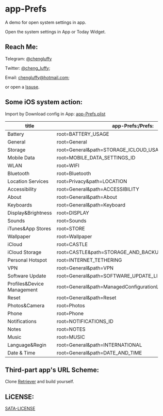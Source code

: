 # app-Prefs
A demo for open system settings in app.

Open the system settings in App or Today Widget.

Reach Me:
---
Telegram: [@chengluffy][7b563c9c]

  [7b563c9c]: https://t.me/chengluffy "telegram"

Twitter: [@cheng_luffy][72cd2a67];

Email: chengluffy@hotmail.com;

or open a [Issuse][bd5c1ab9].

  [72cd2a67]: https://twitter.com/cheng_luffy "Twitter"
  [bd5c1ab9]: https://github.com/ChengLuffy/app-Prefs/issues "Issuses"

Some iOS system action:
---
Import by Download config in App: [app-Prefs.plist][d77a6d2d]

  [d77a6d2d]: https://raw.githubusercontent.com/ChengLuffy/app-Prefs/master/app-Prefs.plist "Github"

title|app-Prefs:/Prefs:
---|---
Battery | root=BATTERY_USAGE
General | root=General
Storage | root=General&path=STORAGE_ICLOUD_USAGE/DEVICE_STORAGE
Mobile Data | root=MOBILE_DATA_SETTINGS_ID
WLAN | root=WIFI
Bluetooth | root=Bluetooth
Location Services | root=Privacy&path=LOCATION
Accessibility | root=General&path=ACCESSIBILITY
About | root=General&path=About
Keyboards | root=General&path=Keyboard
Display&Brightness | root=DISPLAY
Sounds | root=Sounds
iTunes&App Stores | root=STORE
Wallpaper | root=Wallpaper
iCloud| root=CASTLE
iCloud Storage | root=CASTLE&path=STORAGE_AND_BACKUP
Personal Hotspot | root=INTERNET_TETHERING
VPN| root=General&path=VPN
Software Update | root=General&path=SOFTWARE_UPDATE_LINK
Profiles&Device Management | root=General&path=ManagedConfigurationList
Reset | root=General&path=Reset
Photos&Camera | root=Photos
Phone | root=Phone
Notifications | root=NOTIFICATIONS_ID
Notes | root=NOTES
Music | root=MUSIC
Language&Regin | root=General&path=INTERNATIONAL
Date & Time | root=General&path=DATE_AND_TIME

Third-part app's URL Scheme:
---
Clone [Retriever][734dead3] and build yourself.

  [734dead3]: https://github.com/cyanzhong/Retriever "Github"

LiCENSE:
---
[SATA-LICENSE][cfde3584]

  [cfde3584]: https://github.com/ChengLuffy/app-Prefs/blob/master/LICENSE "sata"
